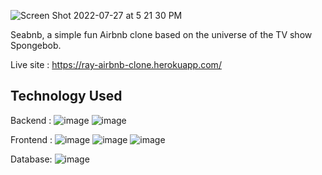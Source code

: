 ![Screen Shot 2022-07-27 at 5 21 30 PM](https://user-images.githubusercontent.com/79509501/181838546-e678b5bd-afca-4ee3-9118-0c940aaedcba.png)

Seabnb, a simple fun Airbnb clone based on the universe of the TV show Spongebob. 

Live site :  https://ray-airbnb-clone.herokuapp.com/


## Technology Used

Backend : ![image](https://img.shields.io/badge/Express.js-000000?style=for-the-badge&logo=express&logoColor=white)  ![image](https://img.shields.io/badge/Node.js-339933?style=for-the-badge&logo=nodedotjs&logoColor=white)

Frontend : 
![image](https://img.shields.io/badge/React-20232A?style=for-the-badge&logo=react&logoColor=61DAFB) ![image](https://img.shields.io/badge/Redux-593D88?style=for-the-badge&logo=redux&logoColor=white) ![image](https://img.shields.io/badge/JavaScript-323330?style=for-the-badge&logo=javascript&logoColor=F7DF1E)

Database: 
![image](https://img.shields.io/badge/SQLite-07405E?style=for-the-badge&logo=sqlite&logoColor=white)

